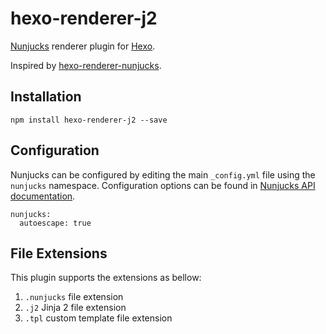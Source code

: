 # hexo-renderer-j2

[Nunjucks](https://mozilla.github.io/nunjucks/) renderer plugin for [Hexo](https://hexo.io).

Inspired by [hexo-renderer-nunjucks](https://github.com/morrisallison/hexo-renderer-nunjucks). 

## Installation

```
npm install hexo-renderer-j2 --save
```

## Configuration

Nunjucks can be configured by editing the main `_config.yml` file using the `nunjucks` namespace. Configuration options can be found in [Nunjucks API documentation](http://mozilla.github.io/nunjucks/api.html#configure).

```
nunjucks:
  autoescape: true
```

## File Extensions

This plugin supports the extensions as bellow:

1. `.nunjucks` file extension
2. `.j2` Jinja 2 file extension
3. `.tpl` custom template file extension
